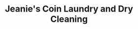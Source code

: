 ---
title: "Jeanie's Coin Laundry and Dry Cleaning"
url: /parker/jeanies-coin-laundry-and-dry-cleaning/
shop: laundry
---